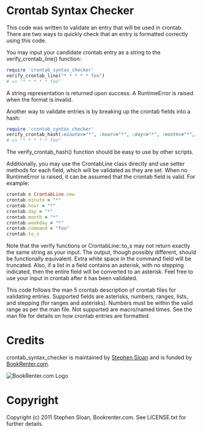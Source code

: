 # Crontab Syntax Checker

This code was written to validate an entry that will be used in crontab.  There are two ways to quickly check that an entry is formatted correctly using this code.

You may input your candidate crontab entry as a string to the verify_crontab_line() function:

```ruby
require 'crontab_syntax_checker'
verify_crontab_line("* * * * * foo")
# => "* * * * * foo"
```

A string representation is returned upon success.  A RuntimeError is raised when the format is invalid.

Another way to validate entries is by breaking up the crontab fields into a hash:

```ruby
require 'crontab_syntax_checker'
verify_crontab_hash(:minute=>"*", :hour=>"*", :day=>"*", :month=>"*",  :weekday=>"*", :command=>"foo")
# => "* * * * * foo"
 ```

The verify_crontab_hash() function should be easy to use by other scripts.  

Additionally, you may use the CrontabLine class directly and use setter methods for each field, which will be validated as they are set.  When no RuntimeError is raised, it can be assumed that the crontab field is valid.  For example:

```ruby
crontab = CrontabLine.new
crontab.minute = "*"
crontab.hour = "*"
crontab.day = "*"
crontab.month = "*"
crontab.weekday = "*"
crontab.command = "foo"
crontab.to_s
```

Note that the verify functions or CrontabLine::to_s may not return exactly the same string as your input.  The output, though possibly different, should be functionally equivalent.  Extra white space in the command field will be truncated.  Also, if a list in a field contains an asterisk, with no stepping indicated, then the entire field will be converted to an asterisk.  Feel free to use your input in crontab after it has been validated.

This code follows the  man 5 crontab description of crontab files for validating entries.  Supported fields are asterisks, numbers, ranges, lists, and stepping (for ranges and asterisks).  Numbers must be within the valid range as per the man file.  Not supported are macro/named times.  See the man file for details on how crontab entries are formatted.

# Credits

crontab_syntax_checker is maintained by [Stephen Sloan](https://github.com/SteveSJ76) and is funded by [BookRenter.com](http://www.bookrenter.com "BookRenter.com").

![BookRenter.com Logo](http://assets0.bookrenter.com/images/header/bookrenter_logo.gif "BookRenter.com")

# Copyright

Copyright (c) 2011 Stephen Sloan, Bookrenter.com. See LICENSE.txt for further details.